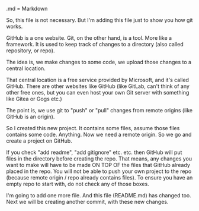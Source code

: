 .md = Markdown

So, this file is not necessary.
But I'm adding this file just to show you how git works.

GitHub is a one website.
Git, on the other hand, is a tool. More like a framework.
It is used to keep track of changes to a directory (also called repository, or repo).

The idea is, we make changes to some code, we upload those changes to a central location.

That central location is a free service provided by Microsoft, and it's called GitHub.
There are other websites like GitHub (like GitLab, can't think of any other free ones, but you can even host your own Git server with something like Gitea or Gogs etc.)

The point is, we use git to "push" or "pull" changes from remote origins (like GitHub is an origin).

So I created this new project. It contains some files, assume those files contains some code. Anything.
Now we need a remote origin. So we go and create a project on GitHub.

If you check "add readme", "add gitignore" etc. etc. then GitHub will put files in the directory before creating the repo.
That means, any changes you want to make will have to be made ON TOP OF the files that GitHub already placed in the repo.
You will not be able to push your own project to the repo (because remote origin / repo already contains files).
To ensure you have an empty repo to start with, do not check any of those boxes.

I'm going to add one more file.
And this file (README.md) has changed too.
Next we will be creating another commit, with these new changes.